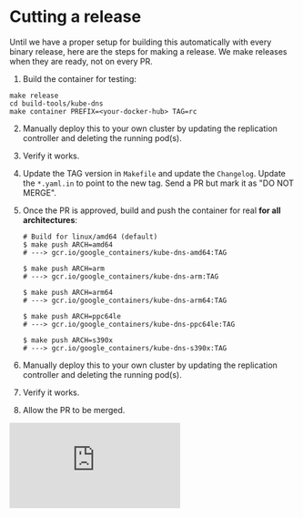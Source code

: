 # Cutting a release

Until we have a proper setup for building this automatically with every binary
release, here are the steps for making a release. We make releases when they
are ready, not on every PR.

1. Build the container for testing: 

```
make release
cd build-tools/kube-dns
make container PREFIX=<your-docker-hub> TAG=rc
```

2. Manually deploy this to your own cluster by updating the replication
   controller and deleting the running pod(s).

3. Verify it works.

4. Update the TAG version in `Makefile` and update the `Changelog`. Update the
   `*.yaml.in` to point to the new tag. Send a PR but mark it as "DO NOT MERGE".

5. Once the PR is approved, build and push the container for real **for all architectures**:

	```console
	# Build for linux/amd64 (default)
	$ make push ARCH=amd64
	# ---> gcr.io/google_containers/kube-dns-amd64:TAG

	$ make push ARCH=arm
	# ---> gcr.io/google_containers/kube-dns-arm:TAG

	$ make push ARCH=arm64
	# ---> gcr.io/google_containers/kube-dns-arm64:TAG

	$ make push ARCH=ppc64le
	# ---> gcr.io/google_containers/kube-dns-ppc64le:TAG

	$ make push ARCH=s390x
	# ---> gcr.io/google_containers/kube-dns-s390x:TAG
	```

6. Manually deploy this to your own cluster by updating the replication
   controller and deleting the running pod(s).

7. Verify it works.

8. Allow the PR to be merged.


[![Analytics](https://kubernetes-site.appspot.com/UA-36037335-10/GitHub/build-tools/kube-dns/RELEASES.md?pixel)]()
